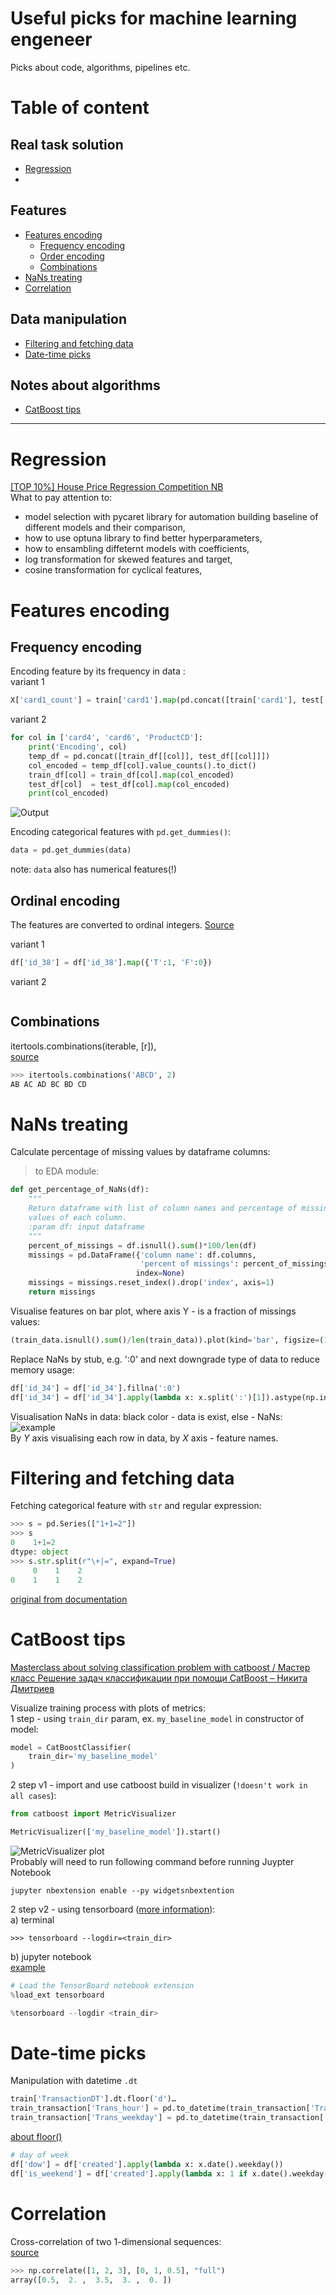 [enc_exp_1]: img/enc_exp_1.png
[MetricVisualizerPlot]: img/MetricVisualizerPlot.png
[sns.heatmap-visualize-nans]: img/sns.heatmap-visualize-nans.png

# Useful picks for machine learning engeneer

Picks about code, algorithms, pipelines etc.

# Table of content
## Real task solution
- [Regression](#Regression)
- 
## Features
- [Features encoding](#Features-encoding)  
    - [Frequency encoding](#Frequency-encoding)  
    - [Order encoding](#Order-encoding)  
    - [Combinations](#Combinations)  
- [NaNs treating](#NaNs-treating)
- [Correlation](#Correlation)

## Data manipulation
- [Filtering and fetching data](#Filtering-and-fetching-data)
- [Date-time picks](#Date-time-picks)

## Notes about algorithms
- [CatBoost tips](#CatBoost-tips)

___

# Regression
[[TOP 10%] House Price Regression Competition NB](https://www.kaggle.com/gcdatkin/top-10-house-price-regression-competition-nb)  
What to pay attention to:
- model selection with pycaret library for automation building baseline of different models and their comparison,
- how to use optuna library to find better hyperparameters,
- how to ensambling diffeternt models with coefficients,
- log transformation for skewed features and target,
- cosine transformation for cyclical features,

# Features encoding
## Frequency encoding
Encoding feature by its frequency in data :  
variant 1  
```python
X['card1_count'] = train['card1'].map(pd.concat([train['card1'], test['card1']], ignore_index=True).value_counts(dropna=False))
```
variant 2  
```python
for col in ['card4', 'card6', 'ProductCD']:
    print('Encoding', col)
    temp_df = pd.concat([train_df[[col]], test_df[[col]]])
    col_encoded = temp_df[col].value_counts().to_dict()   
    train_df[col] = train_df[col].map(col_encoded)
    test_df[col]  = test_df[col].map(col_encoded)
    print(col_encoded)
```
![Output][enc_exp_1]  

Encoding categorical features with `pd.get_dummies()`:  
```python
data = pd.get_dummies(data)
```  
note: `data` also has numerical features(!)

## Ordinal encoding
The features are converted to ordinal integers. [Source](https://scikit-learn.org/stable/modules/generated/sklearn.preprocessing.OrdinalEncoder.html)  

variant 1  
```python
df['id_38'] = df['id_38'].map({'T':1, 'F':0})
```

variant 2  
```python

```

## Combinations
itertools.combinations(iterable, [r]),  
[source](https://docs.python.org/3/library/itertools.html#itertools.combinations)  
```python
>>> itertools.combinations('ABCD', 2)
AB AC AD BC BD CD
```
> 

# NaNs treating

Calculate percentage of missing values by dataframe columns:
> to EDA module:  
```python
def get_percentage_of_NaNs(df):
    """
    Return dataframe with list of column names and percentage of missing
    values of each column.
    :param df: input dataframe
    """
    percent_of_missings = df.isnull().sum()*100/len(df)
    missings = pd.DataFrame({'column name': df.columns,
                             'percent of missings': percent_of_missings}, 
                            index=None)
    missings = missings.reset_index().drop('index', axis=1)
    return missings
```

Visualise features on bar plot, where axis Y - is a fraction of missings values:  
```python
(train_data.isnull().sum()/len(train_data)).plot(kind='bar', figsize=(15,7))
```

Replace NaNs by stub, e.g. ':0' and next downgrade type of data to reduce memory usage:  
```python
df['id_34'] = df['id_34'].fillna(':0')
df['id_34'] = df['id_34'].apply(lambda x: x.split(':')[1]).astype(np.int8)
```

Visualisation NaNs in data: black color - data is exist, else - NaNs:  
![example][sns.heatmap-visualize-nans]  
By $Y$ axis visualising each row in data, by $X$ axis - feature names.


# Filtering and fetching data

Fetching categorical feature with `str` and regular expression:
```python
>>> s = pd.Series(["1+1=2"])
>>> s
0    1+1=2
dtype: object
>>> s.str.split(r"\+|=", expand=True)
     0    1    2
0    1    1    2
```
[original from documentation](https://pandas.pydata.org/pandas-docs/stable/reference/api/pandas.Series.str.split.html)


# CatBoost tips

[Masterclass about solving classification problem with catboost / Мастер класс Решение задач классификации при помощи CatBoost – Никита Дмитриев](https://github.com/catboost/catboost/blob/master/catboost/tutorials/events/pydata_moscow_oct_13_2018.ipynb)


Visualize training process with plots of metrics:  
1 step - using `train_dir` param, ex. `my_baseline_model` in constructor of model:  
```python
model = CatBoostClassifier(
    train_dir='my_baseline_model'
)
```  
2 step v1 - import and use catboost build in visualizer (`!doesn't work in all cases`):  
```python
from catboost import MetricVisualizer

MetricVisualizer(['my_baseline_model']).start()
```  
![MetricVisualizer plot][MetricVisualizerPlot]  
Probably will need to run following command before running Juypter Notebook
```
jupyter nbextension enable --py widgetsnbextention
```

2 step v2 - using tensorboard ([more information](https://www.tensorflow.org/tensorboard/tensorboard_in_notebooks)):  
a) terminal  
```
>>> tensorboard --logdir=<train_dir>
```
b) jupyter notebook  
[example](https://github.com/tensorflow/tensorboard/blob/master/docs/get_started.ipynb)  
```python
# Load the TensorBoard notebook extension
%load_ext tensorboard

%tensorboard --logdir <train_dir>
```


# Date-time picks

Manipulation with datetime `.dt`  
```python
train['TransactionDT'].dt.floor('d')…
train_transaction['Trans_hour'] = pd.to_datetime(train_transaction['TransactionDT'],unit='s').dt.hour
train_transaction['Trans_weekday'] = pd.to_datetime(train_transaction['TransactionDT'],unit='s').dt.weekday
```
[about floor()](#https://pandas.pydata.org/pandas-docs/stable/reference/api/pandas.Series.dt.floor.html?highlight=dt%20floor#pandas.Series.dt.floor)


```python
# day of week
df['dow'] = df['created'].apply(lambda x: x.date().weekday())
df['is_weekend'] = df['created'].apply(lambda x: 1 if x.date().weekday() in (5, 6) else 0)
```

# Correlation

Cross-correlation of two 1-dimensional sequences:  
[source](https://numpy.org/doc/stable/reference/generated/numpy.correlate.html)
```python
>>> np.correlate([1, 2, 3], [0, 1, 0.5], "full")
array([0.5,  2. ,  3.5,  3. ,  0. ])
```
